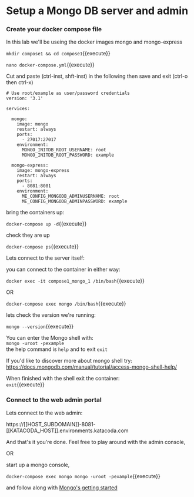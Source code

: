 # Setup a Mongo DB server and admin



### Create your docker compose file

In this lab we'll be useing the docker images mongo and mongo-express


`mkdir compose1 && cd compose1`{{execute}}

`nano docker-compose.yml`{{execute}}

Cut and paste (ctrl-inst, shft-inst) in the following then save and exit  (ctrl-o then ctrl-x)

```
# Use root/example as user/password credentials
version: '3.1'

services:

  mongo:
    image: mongo
    restart: always
    ports:
      - 27017:27017
    environment:
      MONGO_INITDB_ROOT_USERNAME: root
      MONGO_INITDB_ROOT_PASSWORD: example

  mongo-express:
    image: mongo-express
    restart: always
    ports:
      - 8081:8081
    environment:
      ME_CONFIG_MONGODB_ADMINUSERNAME: root
      ME_CONFIG_MONGODB_ADMINPASSWORD: example

```

bring the containers up:

`docker-compose up -d`{{execute}}

check they are up

`docker-compose ps`{{execute}}

Lets connect to the server itself:

you can connect to the container in either way:  

`docker exec -it compose1_mongo_1 /bin/bash`{{execute}}

OR

`docker-compose exec mongo /bin/bash`{{execute}}

lets check the version we're running:

`mongo --version`{{execute}}

You can enter the Mongo shell with:   
  `mongo -uroot -pexample`   
the help command is `help` and to exit `exit`

If you'd like to discover more about mongo shell try: https://docs.mongodb.com/manual/tutorial/access-mongo-shell-help/

When  finished with the shell exit the container:      
`exit`{{execute}}

### Connect to the web admin portal

Lets connect to the web admin:

https://[[HOST_SUBDOMAIN]]-8081-[[KATACODA_HOST]].environments.katacoda.com

And that's it you're done. Feel free to play around with the admin console,

OR

start up a mongo console,

`docker-compose exec mongo mongo -uroot -pexample`{{execute}}

 and follow along with [Mongo's getting started](https://docs.mongodb.com/manual/tutorial/getting-started/)





